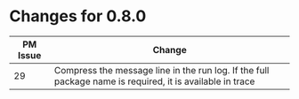 # Changes for 0.8.0

| PM Issue      | Change        |
| ------------- | ------------- |
| 29  | Compress the message line in the run log.   If the full package name is required, it is available in trace |
